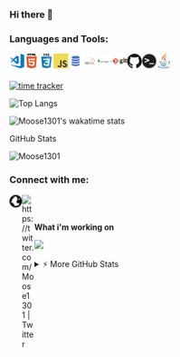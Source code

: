 ### Hi there 👋


### Languages and Tools:

<img align="left" alt="Visual Studio Code" width="26px" src="https://raw.githubusercontent.com/github/explore/80688e429a7d4ef2fca1e82350fe8e3517d3494d/topics/visual-studio-code/visual-studio-code.png" />
<img align="left" alt="HTML5" width="26px" src="https://raw.githubusercontent.com/github/explore/80688e429a7d4ef2fca1e82350fe8e3517d3494d/topics/html/html.png" />
<img align="left" alt="CSS3" width="26px" src="https://raw.githubusercontent.com/github/explore/80688e429a7d4ef2fca1e82350fe8e3517d3494d/topics/css/css.png" />
<img align="left" alt="JavaScript" width="26px" src="https://raw.githubusercontent.com/github/explore/80688e429a7d4ef2fca1e82350fe8e3517d3494d/topics/javascript/javascript.png" />
<img align="left" alt="SQL" width="26px" src="https://raw.githubusercontent.com/github/explore/80688e429a7d4ef2fca1e82350fe8e3517d3494d/topics/sql/sql.png" />
<img align="left" alt="MySQL" width="26px" src="https://raw.githubusercontent.com/github/explore/80688e429a7d4ef2fca1e82350fe8e3517d3494d/topics/mysql/mysql.png" />
<img align="left" alt="MongoDB" width="26px" src="https://raw.githubusercontent.com/github/explore/80688e429a7d4ef2fca1e82350fe8e3517d3494d/topics/mongodb/mongodb.png" />
<img align="left" alt="Git" width="26px" src="https://raw.githubusercontent.com/github/explore/80688e429a7d4ef2fca1e82350fe8e3517d3494d/topics/git/git.png" />
<img align="left" alt="GitHub" width="26px" src="https://raw.githubusercontent.com/github/explore/78df643247d429f6cc873026c0622819ad797942/topics/github/github.png" />
<img align="left" alt="Terminal" width="26px" src="https://raw.githubusercontent.com/github/explore/80688e429a7d4ef2fca1e82350fe8e3517d3494d/topics/terminal/terminal.png" />
<img align="left" alt="Java" width="26px" src="https://raw.githubusercontent.com/github/explore/80688e429a7d4ef2fca1e82350fe8e3517d3494d/topics/java/java.png" />
<br />
<br />

[![time tracker](https://wakatime.com/badge/github/Moose1301/Moose1301.svg)](https://wakatime.com/badge/github/Moose1301/Moose1301)

![Top Langs](https://github-readme-stats.vercel.app/api/top-langs/?username=Moose1301&layout=compact)

![Moose1301's wakatime stats](https://github-readme-stats.vercel.app/api/wakatime?username=Moose1301)

GitHub Stats
<br />

<img src="https://github-readme-stats.vercel.app/api?username=Moose1301&show_icons=true&theme=merko" alt="Moose1301" />



### Connect with me:

<img align="left" alt="web.moose1301.cf" width="22px" src="https://raw.githubusercontent.com/iconic/open-iconic/master/svg/globe.svg" />
<img align="left" alt="https://twitter.com/Moose1301 | Twitter" width="22px" src="https://cdn.jsdelivr.net/npm/simple-icons@v3/icons/twitter.svg" />
<br />
<br />


**What i'm working on**

<code><img height="40" src="https://cdn.tebex.io/webstore/817371/images/817371-d51d2a566acb7f1d348ce6893862038a8cccbb17.jpg"></code>


<details>
  <summary>⚡ More GitHub Stats</summary>

<!--START_SECTION:waka-->
![Lines of code](https://img.shields.io/badge/From%20Hello%20World%20I%27ve%20Written-7.9%20million%20lines%20of%20code-blue)

**🐱 My Github Data** 

> 🏆 45 Contributions in the Year 2021
 > 
> 📦 1.1 MB Used in Github's Storage 
 > 
> 🚫 Not Opted to Hire
 > 
> 📜 25 Public Repositories 
 > 
> 🔑 20 Private Repositories  
 > 
**I'm a Night 🦉** 

```text
🌞 Morning    36 commits     ███░░░░░░░░░░░░░░░░░░░░░░   12.08% 
🌆 Daytime    97 commits     ████████░░░░░░░░░░░░░░░░░   32.55% 
🌃 Evening    142 commits    ████████████░░░░░░░░░░░░░   47.65% 
🌙 Night      23 commits     ██░░░░░░░░░░░░░░░░░░░░░░░   7.72%

```
📅 **I'm Most Productive on Monday** 

```text
Monday       71 commits     ██████░░░░░░░░░░░░░░░░░░░   23.83% 
Tuesday      55 commits     ████░░░░░░░░░░░░░░░░░░░░░   18.46% 
Wednesday    32 commits     ██░░░░░░░░░░░░░░░░░░░░░░░   10.74% 
Thursday     67 commits     █████░░░░░░░░░░░░░░░░░░░░   22.48% 
Friday       20 commits     █░░░░░░░░░░░░░░░░░░░░░░░░   6.71% 
Saturday     27 commits     ██░░░░░░░░░░░░░░░░░░░░░░░   9.06% 
Sunday       26 commits     ██░░░░░░░░░░░░░░░░░░░░░░░   8.72%

```


📊 **This Week I Spent My Time On** 

```text
💬 Programming Languages: 
Java                     24 hrs 50 mins      ███████████████████░░░░░░   76.32% 
JavaScript               1 hr 41 mins        █░░░░░░░░░░░░░░░░░░░░░░░░   5.21% 
C                        1 hr 31 mins        █░░░░░░░░░░░░░░░░░░░░░░░░   4.67% 
Other                    1 hr 5 mins         ░░░░░░░░░░░░░░░░░░░░░░░░░   3.36% 
XML                      55 mins             ░░░░░░░░░░░░░░░░░░░░░░░░░   2.86%

🔥 Editors: 
IntelliJ                 26 hrs 33 mins      ████████████████████░░░░░   81.63% 
VS Code                  3 hrs 58 mins       ███░░░░░░░░░░░░░░░░░░░░░░   12.22% 
Visual Studio            2 hrs               █░░░░░░░░░░░░░░░░░░░░░░░░   6.16%

```

**I Mostly Code in Java** 

```text
Java                     38 repos            ██████████████████░░░░░░░   71.7% 
JavaScript               5 repos             ██░░░░░░░░░░░░░░░░░░░░░░░   9.43% 
HTML                     3 repos             █░░░░░░░░░░░░░░░░░░░░░░░░   5.66% 
Python                   2 repos             █░░░░░░░░░░░░░░░░░░░░░░░░   3.77% 
AutoHotkey               1 repo              ░░░░░░░░░░░░░░░░░░░░░░░░░   1.89%

```



<!--END_SECTION:waka-->

</details>


